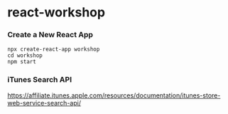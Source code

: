 # react-workshop

### Create a New React App
```
npx create-react-app workshop
cd workshop
npm start
```

### iTunes Search API
[https://affiliate.itunes.apple.com/resources/documentation/itunes-store-web-service-search-api/
](https://affiliate.itunes.apple.com/resources/documentation/itunes-store-web-service-search-api/)